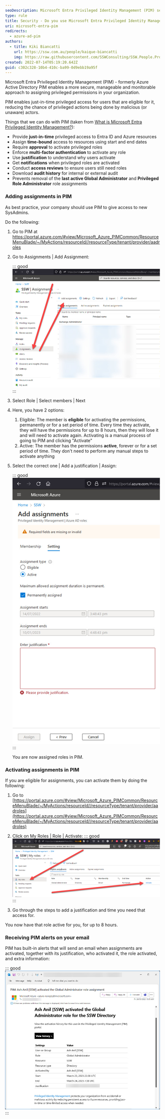 ```yaml
---
seoDescription: Microsoft Entra Privileged Identity Management (PIM) secures and simplifies privileged access management for your organization.
type: rule
title: Security - Do you use Microsoft Entra Privileged Identity Management?
uri: microsoft-entra-pim
redirects:
  - azure-ad-pim
authors:
  - title: Kiki Biancatti
    url: https://ssw.com.au/people/kaique-biancatti
    img: https://raw.githubusercontent.com/SSWConsulting/SSW.People.Profiles/main/Kaique-Biancatti/Images/Kaique-Biancatti-Profile.jpg
created: 2022-07-14T05:19:20.642Z
guid: c302c328-10b4-410c-ba99-0d9ebb19a95f
---
```


Microsoft Entra Privileged Identity Management (PIM) - formerly Azure Active Directory PIM enables a more secure, manageable and monitorable approach to assigning privileged permissions in your organization.

<!--endintro-->

PIM enables just-in-time privileged access for users that are eligible for it, reducing the chance of privileged actions being done by malicious (or unaware) actors.

Things that we can do with PIM (taken from [What is Microsoft Entra Privileged Identity Management?](https://learn.microsoft.com/en-us/entra/id-governance/privileged-identity-management/pim-configure?WT.mc_id=ES-MVP-33518)):

* Provide **just-in-time** privileged access to Entra ID and Azure resources
* Assign **time-bound** access to resources using start and end dates
* Require **approval** to activate privileged roles
* Enforce **multi-factor authentication** to activate any role
* Use **justification** to understand why users activate
* Get **notifications** when privileged roles are activated
* Conduct **access reviews** to ensure users still need roles
* Download **audit history** for internal or external audit
* Prevents removal of the **last active Global Administrator** and **Privileged Role Administrator** role assignments

### Adding assignments in PIM

As best practice, your company should use PIM to give access to new SysAdmins.

Do the following:

1. Go to PIM at <https://portal.azure.com/#view/Microsoft_Azure_PIMCommon/ResourceMenuBlade/~/MyActions/resourceId//resourceType/tenant/provider/aadroles>
2. Go to Assignments | Add Assignment:

   ::: good
   ![Figure: Good example - Assigning roles in PIM](pim1.jpg)
   :::

3. Select Role | Select members | Next
4. Here, you have 2 options:

   1. Eligible: The member is **eligible** for activating the permissions, permanently or for a set period of time. Every time they activate, they will have the permissions for up to 8 hours, then they will lose it and will need to activate again. Activating is a manual process of going to PIM and clicking "Activate"
   2. Active: The member has the permissions **active**, forever or for a set period of time. They don't need to perform any manual steps to activate anything

5. Select the correct one | Add a justification | Assign:

   ::: good
   ![Figure: Good example - Having the option of Eligible and Active makes PIM flexible](pim2.jpg)
   :::

   You are now assigned roles in PIM.

### Activating assignments in PIM

If you are eligible for assignments, you can activate them by doing the following:

1. Go to [https://portal.azure.com/#view/Microsoft_Azure_PIMCommon/ResourceMenuBlade/~/MyActions/resourceId//resourceType/tenant/provider/aadroles](https://portal.azure.com/#view/Microsoft_Azure_PIMCommon/ResourceMenuBlade/~/MyActions/resourceId//resourceType/tenant/provider/aadroles)

2. Click on My Roles | Role | Activate:
   ::: good
   ![Figure: Good example - Activate just-in-time roles only when you need it](how-to-activate-pim.png)
   :::

3. Go through the steps to add a justification and time you need that access for.

You now have that role active for you, for up to 8 hours.

### Receiving PIM alerts on your email

PIM has built-in alerts that will send an email when assignments are activated, together with its justification, who activated it, the role activated, and extra information:

::: good
![Figure: Good example - PIM emails you when assignments and roles are activated, you can see straight away if something's wrong!](pimalert.jpg)
:::

